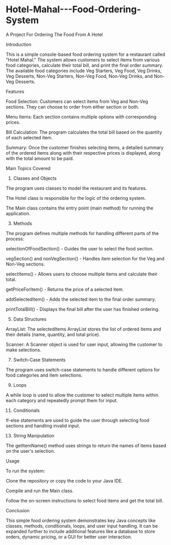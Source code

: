 # Hotel-Mahal---Food-Ordering-System

A Project For Ordering The Food From A Hotel     
 

Introduction


This is a simple console-based food ordering system for a restaurant called "Hotel Mahal." The system allows customers to select items from various food categories, calculate their total bill, and print the final order summary. The available food categories include Veg Starters, Veg Food, Veg Drinks, Veg Desserts, Non-Veg Starters, Non-Veg Food, Non-Veg Drinks, and Non-Veg Desserts.

Features


Food Selection: Customers can select items from Veg and Non-Veg sections. They can choose to order from either section or both.

Menu Items: Each section contains multiple options with corresponding prices.

Bill Calculation: The program calculates the total bill based on the quantity of each selected item.

Summary: Once the customer finishes selecting items, a detailed summary of the ordered items along with their respective prices is displayed, along with the total amount to be paid.


Main Topics Covered


1. Classes and Objects

   
The program uses classes to model the restaurant and its features.

The Hotel class is responsible for the logic of the ordering system.

The Main class contains the entry point (main method) for running the application.

3. Methods

   
The program defines multiple methods for handling different parts of the process:

selectionOfFoodSection() - Guides the user to select the food section.

vegSection() and nonVegSection() - Handles item selection for the Veg and Non-Veg sections.

selectItems() - Allows users to choose multiple items and calculate their total.

getPriceForItem() - Returns the price of a selected item.

addSelectedItem() - Adds the selected item to the final order summary.

printTotalBill() - Displays the final bill after the user has finished ordering.


5. Data Structures

   
ArrayList: The selectedItems ArrayList stores the list of ordered items and their details (name, quantity, and total price).

Scanner: A Scanner object is used for user input, allowing the customer to make selections.


7. Switch-Case Statements

   
The program uses switch-case statements to handle different options for food categories and item selections.


9. Loops

    
A while loop is used to allow the customer to select multiple items within each category and repeatedly prompt them for input.


11. Conditionals

    
If-else statements are used to guide the user through selecting food sections and handling invalid input.


13. String Manipulation

    
The getItemName() method uses strings to return the names of items based on the user's selection.


Usage


To run the system:

Clone the repository or copy the code to your Java IDE.

Compile and run the Main class.

Follow the on-screen instructions to select food items and get the total bill.

Conclusion


This simple food ordering system demonstrates key Java concepts like classes, methods, conditionals, loops, and user input handling. It can be expanded further to include additional features like a database to store orders, dynamic pricing, or a GUI for better user interaction.
